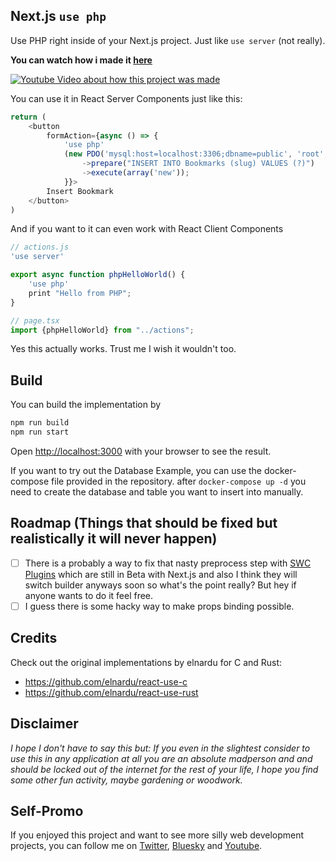 ## Next.js `use php`

Use PHP right inside of your Next.js project. 
Just like `use server` (not really).

**You can watch how i made it [here](http://www.youtube.com/watch?v=EGOkjmyfL6E)**

[![Youtube Video about how this project was made](http://img.youtube.com/vi/EGOkjmyfL6E/0.jpg)](http://www.youtube.com/watch?v=EGOkjmyfL6E "Write PHP in Next.js/React Components")

You can use it in React Server Components just like this: 

```javascript
return (
    <button
        formAction={async () => {
            'use php'
            (new PDO('mysql:host=localhost:3306;dbname=public', 'root', 'root'))
                ->prepare("INSERT INTO Bookmarks (slug) VALUES (?)")
                ->execute(array('new'));
            }}>
        Insert Bookmark
    </button>
)
```

And if you want to it can even work with React Client Components

```javascript
// actions.js
'use server'

export async function phpHelloWorld() {
    'use php'
    print "Hello from PHP";
}
```

```javascript
// page.tsx
import {phpHelloWorld} from "../actions";
```


Yes this actually works. Trust me I wish it wouldn't too. 

## Build 

You can build the implementation by

```bash
npm run build
npm run start
```

Open [http://localhost:3000](http://localhost:3000) with your browser to see the result.

If you want to try out the Database Example, you can use the docker-compose file provided in the repository.
after `docker-compose up -d` you need to create the database and table you want to insert into manually.

## Roadmap (Things that should be fixed but realistically it will never happen)

- [ ] There is a probably a way to fix that nasty preprocess step with [SWC Plugins]( https://swc.rs/docs/plugin/ecmascript/getting-started) which are still in Beta with Next.js and also I think they will switch builder anyways soon so what's the point really? But hey if anyone wants to do it feel free.
- [ ] I guess there is some hacky way to make props binding possible.

## Credits

Check out the original implementations by elnardu for C and Rust:

* https://github.com/elnardu/react-use-c
* https://github.com/elnardu/react-use-rust

## Disclaimer

*I hope I don't have to say this but: If you even in the slightest consider to use this in any application at all you are an absolute madperson and and should be locked out of the internet for the rest of your life, I hope you find some other fun activity, maybe gardening or woodwork.* 

## Self-Promo

If you enjoyed this project and want to see more silly web development projects, you can follow me on [Twitter](https://twitter.com/bufferhead_), [Bluesky](https://bsky.app/profile/bufferhead.bsky.social) and [Youtube](https://www.youtube.com/@bufferhead_). 
